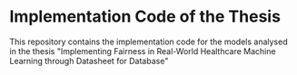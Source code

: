# Implementation Code of the Thesis

This repository contains the implementation code for the models analysed in the thesis "Implementing Fairness in Real-World Healthcare Machine Learning through Datasheet for Database"
